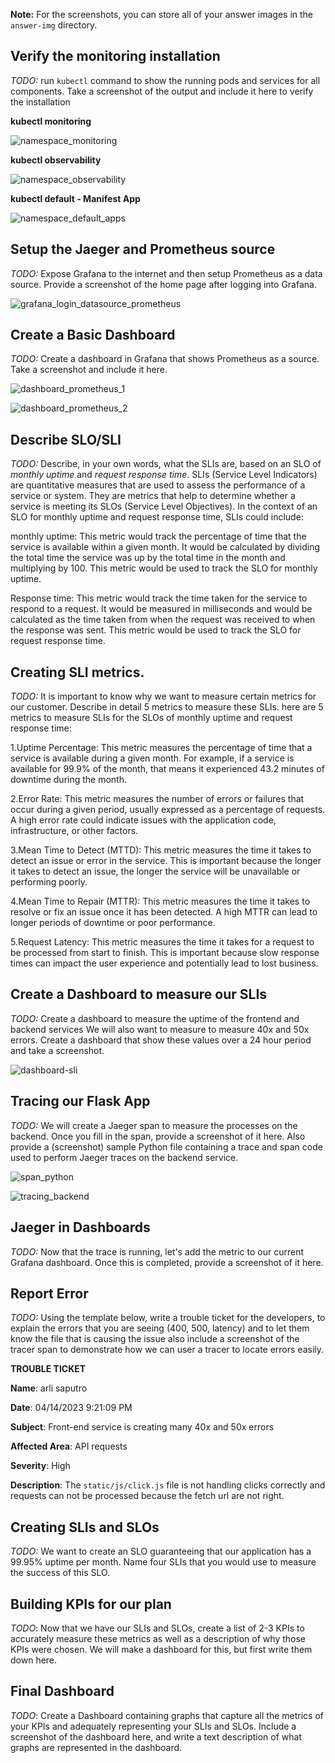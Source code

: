 **Note:** For the screenshots, you can store all of your answer images in the `answer-img` directory.

## Verify the monitoring installation

*TODO:* run `kubectl` command to show the running pods and services for all components. Take a screenshot of the output and include it here to verify the installation

**kubectl monitoring**

![namespace_monitoring](https://user-images.githubusercontent.com/47803421/231892440-60c27c7d-ad3b-4eef-a36a-9b87300a5684.PNG)

**kubectl observability**

![namespace_observability](https://user-images.githubusercontent.com/47803421/231892475-c0514a63-deb5-47b0-8928-0eb11db889a7.PNG)

**kubectl default - Manifest App**

![namespace_default_apps](https://user-images.githubusercontent.com/47803421/231892520-b503e6d8-08c5-4cd2-9cae-44673c097a2e.PNG)

## Setup the Jaeger and Prometheus source
*TODO:* Expose Grafana to the internet and then setup Prometheus as a data source. Provide a screenshot of the home page after logging into Grafana.

![grafana_login_datasource_prometheus](https://user-images.githubusercontent.com/47803421/231892543-31086690-24d7-4242-8c61-8d68bf3db3e1.PNG)


## Create a Basic Dashboard
*TODO:* Create a dashboard in Grafana that shows Prometheus as a source. Take a screenshot and include it here.

![dashboard_prometheus_1](https://user-images.githubusercontent.com/47803421/231892950-c5a77b3d-df4a-45d8-9c1e-574a739e152e.PNG)

![dashboard_prometheus_2](https://user-images.githubusercontent.com/47803421/231892967-07341a28-0b42-490e-bd8d-557a3cebeb31.PNG)

## Describe SLO/SLI
*TODO:* Describe, in your own words, what the SLIs are, based on an SLO of *monthly uptime* and *request response time*.
SLIs (Service Level Indicators) are quantitative measures that are used to assess the performance of a service or system. They are metrics that help to determine whether a service is meeting its SLOs (Service Level Objectives). In the context of an SLO for monthly uptime and request response time, SLIs could include:

monthly uptime: This metric would track the percentage of time that the service is available within a given month. It would be calculated by dividing the total time the service was up by the total time in the month and multiplying by 100. This metric would be used to track the SLO for monthly uptime.

Response time: This metric would track the time taken for the service to respond to a request. It would be measured in milliseconds and would be calculated as the time taken from when the request was received to when the response was sent. This metric would be used to track the SLO for request response time.


## Creating SLI metrics.
*TODO:* It is important to know why we want to measure certain metrics for our customer. Describe in detail 5 metrics to measure these SLIs. 
here are 5 metrics to measure SLIs for the SLOs of monthly uptime and request response time:

1.Uptime Percentage: This metric measures the percentage of time that a service is available during a given month. For example, if a service is available for 99.9% of the month, that means it experienced 43.2 minutes of downtime during the month.

2.Error Rate: This metric measures the number of errors or failures that occur during a given period, usually expressed as a percentage of requests. A high error rate could indicate issues with the application code, infrastructure, or other factors.

3.Mean Time to Detect (MTTD): This metric measures the time it takes to detect an issue or error in the service. This is important because the longer it takes to detect an issue, the longer the service will be unavailable or performing poorly.

4.Mean Time to Repair (MTTR): This metric measures the time it takes to resolve or fix an issue once it has been detected. A high MTTR can lead to longer periods of downtime or poor performance.

5.Request Latency: This metric measures the time it takes for a request to be processed from start to finish. This is important because slow response times can impact the user experience and potentially lead to lost business.

## Create a Dashboard to measure our SLIs
*TODO:* Create a dashboard to measure the uptime of the frontend and backend services We will also want to measure to measure 40x and 50x errors. Create a dashboard that show these values over a 24 hour period and take a screenshot.

![dashboard-sli](https://user-images.githubusercontent.com/47803421/231898390-869ebe7a-915b-478d-9d86-b86dc5223be1.PNG)


## Tracing our Flask App
*TODO:*  We will create a Jaeger span to measure the processes on the backend. Once you fill in the span, provide a screenshot of it here. Also provide a (screenshot) sample Python file containing a trace and span code used to perform Jaeger traces on the backend service.

![span_python](https://user-images.githubusercontent.com/47803421/231898464-e4caf912-c0ae-4925-8137-b594556b8734.PNG)

![tracing_backend](https://user-images.githubusercontent.com/47803421/231898489-7f468fc5-2aae-4ef0-9fc3-61887e2837da.PNG)


## Jaeger in Dashboards
*TODO:* Now that the trace is running, let's add the metric to our current Grafana dashboard. Once this is completed, provide a screenshot of it here.



## Report Error
*TODO:* Using the template below, write a trouble ticket for the developers, to explain the errors that you are seeing (400, 500, latency) and to let them know the file that is causing the issue also include a screenshot of the tracer span to demonstrate how we can user a tracer to locate errors easily.

**TROUBLE TICKET**

**Name**: arli saputro

**Date**: 04/14/2023 9:21:09 PM

**Subject**: Front-end service is creating many 40x and 50x errors

**Affected Area**: API requests

**Severity**: High


**Description**:
The `static/js/click.js` file is not handling clicks correctly and requests can not be processed because the
fetch url are not right.


## Creating SLIs and SLOs
*TODO:* We want to create an SLO guaranteeing that our application has a 99.95% uptime per month. Name four SLIs that you would use to measure the success of this SLO.

## Building KPIs for our plan
*TODO*: Now that we have our SLIs and SLOs, create a list of 2-3 KPIs to accurately measure these metrics as well as a description of why those KPIs were chosen. We will make a dashboard for this, but first write them down here.

## Final Dashboard
*TODO*: Create a Dashboard containing graphs that capture all the metrics of your KPIs and adequately representing your SLIs and SLOs. Include a screenshot of the dashboard here, and write a text description of what graphs are represented in the dashboard.  
